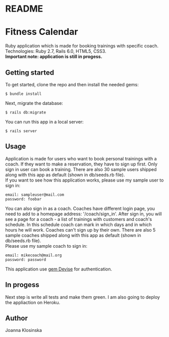 # README

# Fitness Calendar

Ruby application which is made for booking trainings with specific coach. <br>
Technologies: Ruby 2.7, Rails 6.0, HTML5, CSS3. <br>
<b>Important note: application is still in progess.</b>


## Getting started
To get started, clone the repo and then install the needed gems:
```
$ bundle install
```
Next, migrate the database:
```
$ rails db:migrate
```
You can run this app in a local server:
```
$ rails server
```

## Usage
Application is made for users who want to book personal trainings with a coach. If they want to make a reservation, they have to sign up first. Only sign in user can book a training. There are also 30 sample users shipped along with this app as default (shown in db/seeds.rb file).<br>
If you want to see how this application works, please use my sample user to sign in:
```
email: sampleuser@mail.com
password: foobar
```
You can also sign in as a coach. Coaches have different login page, you need to add to a homepage address: '/coach/sign_in'. After sign in, you will see a page for a coach - a list of trainings with customers and coach's schedule. In this schedule coach can mark in which days and in which hours he will work. Coaches can't sign up by their own. There are also 5 sample coaches shipped along with this app as default (shown in db/seeds.rb file). <br>
Please use my sample coach to sign in:
```
email: mikecoach@mail.org
password: password
```
This application use [gem Devise](https://github.com/heartcombo/devise) for authentication.

## In progess
Next step is write all tests and make them green. I am also going to deploy the appliaction on Heroku. 

## Author
Joanna Klosinska

